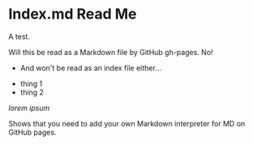 Index.md Read Me
===

A test.

Will this be read as a Markdown file by GitHub gh-pages. No!

- And won't be read as an index file either...

* thing 1
* thing 2

_lorem ipsum_

Shows that you need to add your own Markdown interpreter for MD on GitHub pages.